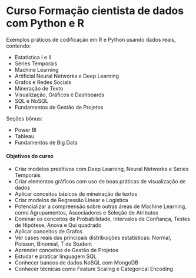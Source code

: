 # Curso Formação cientista de dados com Python e R
Exemplos práticos de codificação em R e Python usando dados reais, contendo:

- Estatística I e II 
- Séries Temporais
- Machine Learning
- Artificial Neural Networks e Deep Learning
- Grafos e Redes Sociais
- Mineração de Texto
- Visualização, Gráficos e Dashboards
- SQL e NoSQL
- Fundamentos de Gestão de Projetos

Seções bônus:

- Power BI
- Tableau
- Fundamentos de Big Data

#### Objetivos do curso
- Criar modelos preditivos com Deep Learning, Neural Networks e Series Temporais
- Criar elementos gráficos com uso de boas práticas de visualização de dados
- Aplicar conceitos básicos de mineiração de textos
- Criar modelos de Regressão Linear e Logística
- Potencializar a compreensão sobre outras áreas de Machine Learning, como Agrupamentos, Associadores e Seleção de Atributos
- Dominar os conceitos de Probabilidade, Intervalos de Confiança, Testes de Hipótese, Anova e Qui quadrado
- Aplicar conceitos de Grafos
- Ver cases reais das principais distribuições estatísticas: Normal, Poisson, Binomial, T de Student
- Aprender conceitos de Gestão de Projetos
- Estudar e praticar linguagem SQL
- Conhecer bancos de dados NoSQL com MongoDB
- Conhecer técnicas como Feature Scaling e Categorical Encoding
